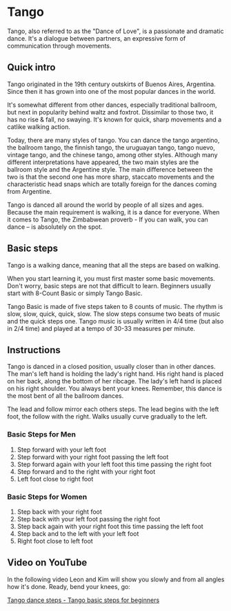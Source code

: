 # Tango
Tango, also referred to as the "Dance of Love", is a passionate and dramatic dance. It's a dialogue between partners, an expressive form of communication through movements.

## Quick intro
Tango originated in the 19th century outskirts of Buenos Aires, Argentina. Since then it has grown into one of the most popular dances in the world. 

It's somewhat different from other dances, especially traditional ballroom, but next in popularity behind waltz and foxtrot. Dissimilar to those two, it has no rise & fall, no swaying. It's known for quick, sharp movements and a catlike walking action. 

Today, there are many styles of tango. You can dance the tango argentino, the ballroom tango, the finnish tango, the uruguayan tango, tango nuevo, vintage tango, and the chinese tango, among other styles. Although many different interpretations have appeared, the two main styles are the ballroom style and the Argentine style. The main difference between the two is that the second one has more sharp, staccato movements and the characteristic head snaps which are totally foreign for the dances coming from Argentine. 

Tango is danced all around the world by people of all sizes and ages. Because the main requirement is walking, it is a dance for everyone. When it comes to Tango, the Zimbabwean proverb - If you can walk, you can dance – is absolutely on the spot.

## Basic steps
Tango is a walking dance, meaning that all the steps are based on walking. 

When you start learning it, you must first master some basic movements. Don't worry, basic steps are not that difficult to learn. Beginners usually start with 8-Count Basic or simply Tango Basic. 

Tango Basic is made of five steps taken to 8 counts of music. The rhythm is slow, slow, quick, quick, slow. The slow steps consume two beats of music and the quick steps one. Tango music is usually written in 4/4 time (but also in 2/4 time) and played at a tempo of 30-33 measures per minute.

## Instructions 
Tango is danced in a closed position, usually closer than in other dances. The man's left hand is holding the lady's right hand. His right hand is placed on her back, along the bottom of her ribcage. The lady's left hand is placed on his right shoulder. You always bent your knees. Remember, this dance is the most bent of all the ballroom dances. 

The lead and follow mirror each others steps. The lead begins with the left foot, the follow with the right. Walks usually curve gradually to the left.

### Basic Steps for Men

1. Step forward with your left foot
2. Step forward with your right foot passing the left foot
3. Step forward again with your left foot this time passing the right foot
4. Step forward and to the right with your right foot
5. Left foot close to right foot

### Basic Steps for Women
1. Step back with your right foot
2. Step back with your left foot passing the right foot
3. Step back again with your right foot this time passing the left foot
4. Step back and to the left with your left foot
5. Right foot close to left foot

## Video on YouTube
In the following video Leon and Kim will show you slowly and from all angles how it's done. Ready, bend your knees, go: 

[Tango dance steps - Tango basic steps for beginners](https://www.youtube.com/watch?v=PSTPuzGhhQM)

